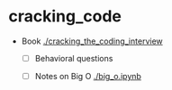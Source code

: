 # cracking_code

+ Book [./cracking_the_coding_interview](./cracking_the_coding_interview.pdf)

  - [ ] Behavioral questions
  - [ ] Notes on Big O [./big_o.ipynb](./big_o.ipynb)

